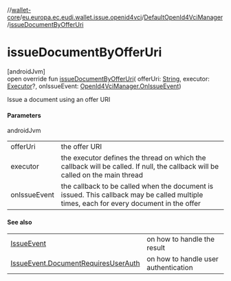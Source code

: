 //[wallet-core](../../../index.md)/[eu.europa.ec.eudi.wallet.issue.openid4vci](../index.md)/[DefaultOpenId4VciManager](index.md)/[issueDocumentByOfferUri](issue-document-by-offer-uri.md)

# issueDocumentByOfferUri

[androidJvm]\
open override fun [issueDocumentByOfferUri](issue-document-by-offer-uri.md)(
offerUri: [String](https://kotlinlang.org/api/latest/jvm/stdlib/kotlin/-string/index.html),
executor: [Executor](https://developer.android.com/reference/kotlin/java/util/concurrent/Executor.html)?,
onIssueEvent: [OpenId4VciManager.OnIssueEvent](../-open-id4-vci-manager/-on-issue-event/index.md))

Issue a document using an offer URI

#### Parameters

androidJvm

| | |
|---|---|
| offerUri | the offer URI |
| executor | the executor defines the thread on which the callback will be called. If null, the callback will be called on the main thread |
| onIssueEvent | the callback to be called when the document is issued. This callback may be called multiple times, each for every document in the offer |

#### See also

| | |
|---|---|
| [IssueEvent](../-issue-event/index.md) | on how to handle the result |
| [IssueEvent.DocumentRequiresUserAuth](../-issue-event/-document-requires-user-auth/index.md) | on how to handle user authentication |
